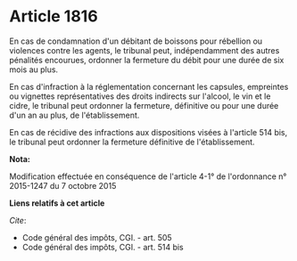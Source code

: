 # Article 1816

En cas de condamnation d'un débitant de boissons pour rébellion ou violences contre les agents, le tribunal peut,
indépendamment des autres pénalités encourues, ordonner la fermeture du débit pour une durée de six mois au plus. 

En cas d'infraction à la réglementation concernant les capsules, empreintes ou vignettes représentatives des droits indirects
sur l'alcool, le vin et le cidre, le tribunal peut ordonner la fermeture, définitive ou pour une durée d'un an au plus, de
l'établissement. 

En cas de récidive des infractions aux dispositions visées à l'article 514 bis, le tribunal peut ordonner la fermeture
définitive de l'établissement.

**Nota:**

Modification effectuée en conséquence de l'article 4-1° de l'ordonnance n° 2015-1247 du 7 octobre 2015

**Liens relatifs à cet article**

_Cite_:

  - Code général des impôts, CGI. - art. 505
  - Code général des impôts, CGI. - art. 514 bis
